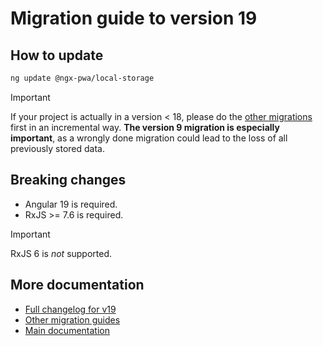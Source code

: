 # Migration guide to version 19

## How to update

```bash
ng update @ngx-pwa/local-storage
```

> [!IMPORTANT]
> If your project is actually in a version < 18, please do the [other migrations](../MIGRATION.md) first in an incremental way. **The version 9 migration is especially important**, as a wrongly done migration could lead to the loss of all previously stored data.

## Breaking changes

- Angular 19 is required.
- RxJS >= 7.6 is required.

> [!IMPORTANT]
> RxJS 6 is *not* supported.

## More documentation

- [Full changelog for v19](../CHANGELOG.md)
- [Other migration guides](../MIGRATION.md)
- [Main documentation](../README.md)
